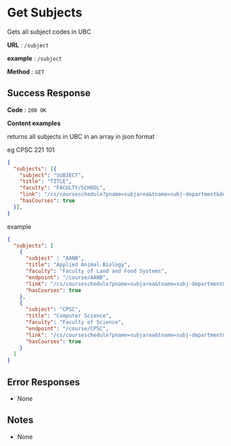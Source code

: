 # Get Subjects

Gets all subject codes in UBC

**URL** : `/subject`

**example** : `/subject`

**Method** : `GET`

## Success Response

**Code** : `200 OK`

**Content examples** 

returns all subjects in UBC in an array in json format

eg CPSC 221 101

```json
{
  "subjects": [{
    "subject": "SUBJECT",
    "title": "TITLE",
    "faculty": "FACULTY/SCHOOL",
    "link": "/cs/courseschedule?pname=subjarea&tname=subj-department&dept=SUBJECT",
    "hasCourses": true
  }],
}
```

example
```json
{
  "subjects": [
    {
      "subject" : "AANB",
      "title": "Applied Animal Biology",
      "faculty": "Faculty of Land and Food Systems",
      "endpoint": "/course/AANB",
      "link": "/cs/courseschedule?pname=subjarea&tname=subj-department&dept=AANB",
      "hasCourses": true
    },
    {
      "subject": "CPSC",
      "title": "Computer Science",
      "faculty": "Faculty of Science",
      "endpoint": "/course/CPSC",
      "link": "/cs/courseschedule?pname=subjarea&tname=subj-department&dept=CPSC",
      "hasCourses": true
    }
  ]
}
```

## Error Responses
* None

## Notes

* None

